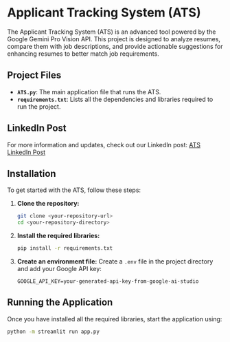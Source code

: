 # Applicant Tracking System (ATS)

The Applicant Tracking System (ATS) is an advanced tool powered by the Google Gemini Pro Vision API. This project is designed to analyze resumes, compare them with job descriptions, and provide actionable suggestions for enhancing resumes to better match job requirements.

## Project Files

- **`ATS.py`**: The main application file that runs the ATS.
- **`requirements.txt`**: Lists all the dependencies and libraries required to run the project.

## LinkedIn Post

For more information and updates, check out our LinkedIn post: [ATS LinkedIn Post](https://www.linkedin.com/posts/suraj-kumar-362360289_ai-machinelearning-googlegemini-activity-7224672538549796864-ZmbR?utm_source=share&utm_medium=member_desktop)

## Installation

To get started with the ATS, follow these steps:

1. **Clone the repository:**
    ```bash
    git clone <your-repository-url>
    cd <your-repository-directory>
    ```

2. **Install the required libraries:**
    ```bash
    pip install -r requirements.txt
    ```

3. **Create an environment file:**
    Create a `.env` file in the project directory and add your Google API key:
    ```plaintext
    GOOGLE_API_KEY=your-generated-api-key-from-google-ai-studio
    ```

## Running the Application

Once you have installed all the required libraries, start the application using:

```bash
python -m streamlit run app.py

